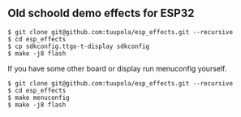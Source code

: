 ## Old schoold demo effects for ESP32

```
$ git clone git@github.com:tuupola/esp_effects.git --recursive
$ cd esp_effects
$ cp sdkconfig.ttgo-t-display sdkconfig
$ make -j8 flash
```

If you have some other board or display run menuconfig yourself.

```
$ git clone git@github.com:tuupola/esp_effects.git --recursive
$ cd esp_effects
$ make menuconfig
$ make -j8 flash
```

